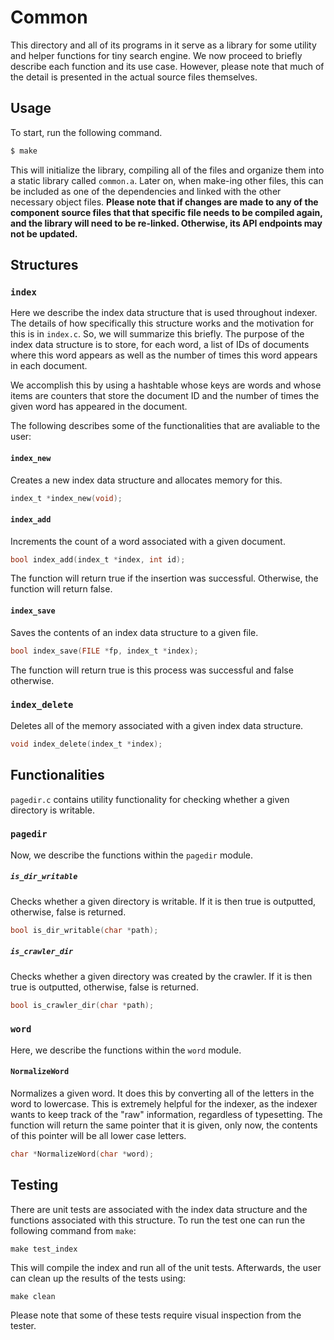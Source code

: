 # Common
This directory and all of its programs in it serve as a library for some 
utility and helper functions for tiny search engine. We now proceed to
briefly describe each function and its use case. However, please note
that much of the detail is presented in the actual source files themselves.

## Usage
To start, run the following command.
```bash
$ make
```
This will initialize the library, compiling all of the files and organize
them into a static library called `common.a`. Later on, when make-ing other files, this can be included as one of the dependencies and linked with the other 
necessary object files. 
**Please note that if changes are made to any of the component source files
that that specific file needs to be compiled again, and the library will
need to be re-linked. Otherwise, its API endpoints may not be updated.**

## Structures

### `index`
Here we describe the index data structure that is used throughout indexer. The details of how 
specifically this structure works and the motivation for this is in `index.c`. So, we will summarize
this briefly. The purpose of the index data structure is to store, for each word, a list of IDs of 
documents where this word appears as well as the number of times this word appears in each document. 

We accomplish this by using a hashtable whose keys are words and whose items are counters that store
the document ID and the number of times the given word has appeared in the document.

The following describes some of the functionalities that are avaliable to the user:

#### `index_new`
Creates a new index data structure and allocates memory for this. 
```C
index_t *index_new(void);
```

#### `index_add`
Increments the count of a word associated with a given document.
```C
bool index_add(index_t *index, int id);
```
The function will return true if the insertion was successful. Otherwise, the function
will return false.

#### `index_save`
Saves the contents of an index data structure to a given file.
```C 
bool index_save(FILE *fp, index_t *index);
```
The function will return true is this process was successful and false otherwise.

### `index_delete`
Deletes all of the memory associated with a given index data structure. 
```C
void index_delete(index_t *index);
```


## Functionalities
`pagedir.c` contains utility functionality for checking whether a given
directory is writable. 

### `pagedir`
Now, we describe the functions within the `pagedir` module. 

##### `is_dir_writable`
Checks whether a given directory is writable. If it is then true is outputted, otherwise, false is returned.
```C
bool is_dir_writable(char *path);
```

##### `is_crawler_dir`
Checks whether a given directory was created by the crawler. If it is then true is outputted, otherwise, false 
is returned.
```C
bool is_crawler_dir(char *path);
```

### `word`
Here, we describe the functions within the `word` module.

#### `NormalizeWord`
Normalizes a given word. It does this by converting all of the letters in the word to lowercase. This 
is extremely helpful for the indexer, as the indexer wants to keep track of the "raw" information,
regardless of typesetting. The function will return the same pointer that it is given, only now, the 
contents of this pointer will be all lower case letters.
```C
char *NormalizeWord(char *word);
```

## Testing
There are unit tests are associated with the index data structure and the functions associated with 
this structure. To run the test one can run the following command from `make`:
```
make test_index
```
This will compile the index and run all of the unit tests. Afterwards, the user can clean up the
results of the tests using:
```
make clean
```
Please note that some of these tests require visual inspection from the tester.
